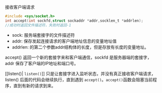 接收客户端请求
```c
#include <sys/socket.h>
int accept(int sockfd,struct sockaddr *addr,socklen_t *addrlen);
//成功时返回文件描述符，失败时返回-1
```
+ sock: 服务端套接字的文件描述符
+ addr: 保存发起连接请求的客户端地址信息的变量地址值
+ addrlen: 的第二个参数addr结构体的长度，但是存放有长度的变量地址。

accept() 返回一个新的套接字来和客户端通信，sockfd 是服务器端的套接字，addr 保存了客户端的IP地址和端口号。

[[listen()| `listen()`]] 只是让套接字进入监听状态，并没有真正接收客户端请求，listen() 后面的代码会继续执行，直到遇到 `accept()`。`accept()`函数会阻塞当前程序，直到有新的请求到来。